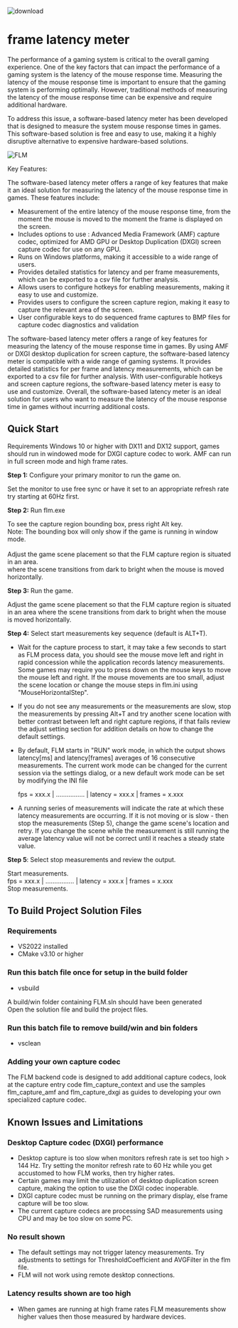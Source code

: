 ![download](https://img.shields.io/github/downloads/GPUOpen-Tools/frame_latency_meter/total.svg)

# frame latency meter
The performance of a gaming system is critical to the overall gaming experience. One of the key factors that can impact the performance of a gaming system is the latency of the mouse response time. Measuring the latency of the mouse response time is important to ensure that the gaming system is performing optimally. However, traditional methods of measuring the latency of the mouse response time can be expensive and require additional hardware. 

To address this issue, a software-based latency meter has been developed that is designed to measure the system mouse response times in games. This software-based solution is free and easy to use, making it a highly disruptive alternative to expensive hardware-based solutions.

![FLM](./documentation/media/FLM_2.PNG)

Key Features:

The software-based latency meter offers a range of key features that make it an ideal solution for measuring the latency of the mouse response time in games. These features include:

- Measurement of the entire latency of the mouse response time, from the moment the mouse is moved to the moment the frame is displayed on the screen.
- Includes options to use : Advanced Media Framework (AMF) capture codec, optimized for AMD GPU or Desktop Duplication (DXGI) screen capture codec for use on any GPU.
- Runs on Windows platforms, making it accessible to a wide range of users.
- Provides detailed statistics for latency and per frame measurements, which can be exported to a csv file for further analysis.
- Allows users to configure hotkeys for enabling measurements, making it easy to use and customize.
- Provides users to configure the screen capture region, making it easy to capture the relevant area of the screen.
- User configurable keys to do sequenced frame captures to BMP files for capture codec diagnostics and validation

The software-based latency meter offers a range of key features for measuring the latency of the mouse response time in games. By using AMF or DXGI desktop duplication for screen capture, the software-based latency meter is compatible with a wide range of gaming systems. It provides detailed statistics for per frame and latency measurements, which can be exported to a csv file for further analysis. With user-configurable hotkeys and screen capture regions, the software-based latency meter is easy to use and customize. Overall, the software-based latency meter is an ideal solution for users who want to measure the latency of the mouse response time in games without incurring additional costs.

## Quick Start

Requirements Windows 10 or higher with DX11 and DX12 support, games should run in windowed mode for DXGI capture codec to work. AMF can run in full screen mode and high frame rates.

**Step 1:** Configure your primary monitor to run the game on.

Set the monitor to use free sync or have it set to an appropriate refresh rate try starting at 60Hz first.

**Step 2:** Run flm.exe

To see the capture region bounding box, press right Alt key.<br>
Note: The bounding box will only show if the game is running in window mode.<br>
<br>
Adjust the game scene placement so that the FLM capture region is situated in an area.<br>
where the scene transitions from dark to bright when the mouse is moved horizontally.<br>

**Step 3:** Run the game.

Adjust the game scene placement so that the FLM capture region is situated in an area where the scene transitions from dark to bright when the mouse is moved horizontally.

**Step 4:** Select start measurements key sequence (default is ALT+T).

* Wait for the capture process to start, it may take a few seconds to start as FLM process data, you should see the mouse move left and right in rapid concession while the application records latency measurements. Some games may require you to press down on the mouse keys to move the mouse left and right. If the mouse movements are too small, adjust the scene location or change the mouse steps in flm.ini using "MouseHorizontalStep".

* If you do not see any measurements or the measurements are slow, stop the measurements by pressing Alt+T and try another scene location with better contrast between left and right capture regions, if that fails review the adjust setting section for addition details on how to change the default settings.

* By default, FLM starts in "RUN" work mode, in which the output shows latency[ms] and latency[frames] averages of 16 consecutive measurements. The current work mode can be changed for the current session via the settings dialog, or a new default work mode can be set by modifying the INI file

   fps = xxx.x | ................ | latency = xxx.x | frames = x.xxx

* A running series of measurements will indicate the rate at which these latency measurements are occurring. If it is not moving or is slow - then stop the measurements (Step 5), change the game scene's location and retry. If you change the scene while the measurement is still running the average latency value will not be correct until it reaches a steady state value.

**Step 5**:  Select stop measurements and review the output.

   Start measurements.<br>
   fps = xxx.x | ................ | latency = xxx.x | frames = x.xxx<br>
   Stop measurements.<br>


## To Build Project Solution Files

### Requirements 
- VS2022 installed
- CMake v3.10 or higher

### Run this batch file once for setup in the build folder

- vsbuild

A build/win folder containing FLM.sln should have been generated<br>
Open the solution file and build the project files.

### Run this batch file to remove build/win and bin folders  
- vsclean

### Adding your own capture codec
The FLM backend code is designed to add additional capture codecs, look at the capture entry code flm_capture_context and use the samples flm_capture_amf and flm_capture_dxgi as guides to developing your own specialized capture codec.


## Known Issues and Limitations

### Desktop Capture codec (DXGI) performance 
* Desktop capture is too slow when monitors refresh rate is set too high > 144 Hz.
 Try setting the monitor refresh rate to 60 Hz while you get accustomed to how FLM works, then try higher rates.
* Certain games may limit the utilization of desktop duplication screen capture, making the option to use the DXGI codec inoperable.
* DXGI capture codec must be running on the primary display, else frame capture will be too slow.
* The current capture codecs are processing SAD measurements using CPU and may be too slow on some PC.

### No result shown 
* The default settings may not trigger latency measurements. Try adjustments to settings for ThresholdCoefficient and AVGFilter in the flm file.
* FLM will not work using remote desktop connections.

### Latency results shown are too high

* When games are running at high frame rates FLM measurements show higher values then those measured by hardware devices.




